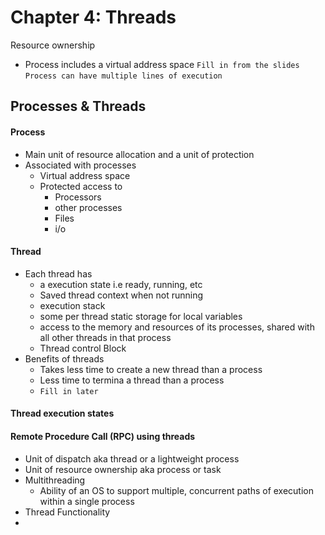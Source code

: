 # Chapter 4: Threads
Resource ownership
- Process includes a virtual address space
`Fill in from the slides`
`Process can have multiple lines of execution`
## Processes & Threads
#### Process
- Main unit of resource allocation and a unit of protection
- Associated with processes
	- Virtual address space
	- Protected access to
		- Processors
		- other processes
		- Files
		- i/o
#### Thread
- Each thread has 
	- a execution state i.e ready, running, etc
	- Saved thread context when not running 
	- execution stack
	- some per thread static storage for local variables
	- access to the memory and resources of its processes, shared with all other threads in that process
	- Thread control Block
- Benefits of threads
	- Takes less time to create a new thread than a process
	- Less time to termina a thread than a process
	- `Fill in later`

#### Thread execution states

#### Remote Procedure Call (RPC) using threads




- Unit of dispatch aka thread or a lightweight process
- Unit of resource ownership aka process or task
- Multithreading
	- Ability of an OS to support multiple, concurrent paths of execution within a single process
- Thread Functionality
-  
